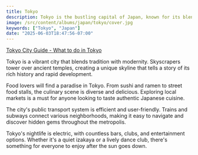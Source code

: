 ```yaml
---
title: Tokyo
description: Tokyo is the bustling capital of Japan, known for its blend of traditional and modern culture, vibrant neighborhoods, and rich history.
image: /src/content/albums/japan/tokyo/cover.jpg
keywords: ["Tokyo", "Japan"]
date: "2025-06-03T18:47:56-07:00"
---
```


[Tokyo City Guide - What to do in Tokyo](https://www.japan-guide.com/e/e2164.html)

Tokyo is a vibrant city that blends tradition with modernity. Skyscrapers tower over ancient temples, creating a unique skyline that tells a story of its rich history and rapid development.

Food lovers will find a paradise in Tokyo. From sushi and ramen to street food stalls, the culinary scene is diverse and delicious. Exploring local markets is a must for anyone looking to taste authentic Japanese cuisine.

The city's public transport system is efficient and user-friendly. Trains and subways connect various neighborhoods, making it easy to navigate and discover hidden gems throughout the metropolis.

Tokyo's nightlife is electric, with countless bars, clubs, and entertainment options. Whether it's a quiet izakaya or a lively dance club, there's something for everyone to enjoy after the sun goes down.

